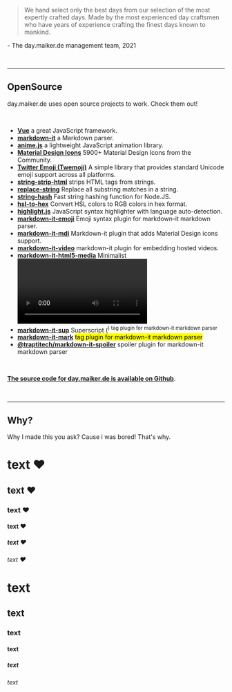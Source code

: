 > We hand select only the best days from our selection of the most expertly crafted days. Made by the most experienced day craftsmen who have years of experience crafting the finest days known to mankind.

\- The day.maiker.de management team, 2021

&nbsp;
***
## **OpenSource**

day.maiker.de uses open source projects to work. Check them out!

&nbsp;

- **[Vue](https://vuejs.org/)** a great JavaScript framework.
- **[markdown-it](https://github.com/markdown-it/markdown-it)** a Markdown parser.
- **[anime.js](https://animejs.com/)** a lightweight JavaScript animation library.
- **[Material Design Icons](https://materialdesignicons.com/)** 5900+ Material Design Icons from the Community.
- **[Twitter Emoji (Twemoji)](https://twemoji.twitter.com/)**  A simple library that provides standard Unicode emoji support across all platforms.
- **[string-strip-html](https://www.npmjs.com/package/string-strip-html)** strips HTML tags from strings. 
- **[replace-string](https://github.com/sindresorhus/replace-string)** Replace all substring matches in a string.
- **[string-hash](https://github.com/darkskyapp/string-hash)** Fast string hashing function for Node.JS.
- **[hsl-to-hex](https://github.com/davidmarkclements/hsl-to-hex)** Convert HSL colors to RGB colors in hex format.
- **[highlight.js](https://github.com/highlightjs/highlight.js)** JavaScript syntax highlighter with language auto-detection.
- **[markdown-it-emoji](https://github.com/markdown-it/markdown-it-emoji)** Emoji syntax plugin for markdown-it markdown parser.
- **[markdown-it-mdi](https://github.com/syarul/markdown-it-mdi#readme)** Markdown-it plugin that adds Material Design icons support.
- **[markdown-it-video](https://github.com/CenterForOpenScience/markdown-it-video)** markdown-it plugin for embedding hosted videos.
- **[markdown-it-html5-media](https://github.com/eloquence/markdown-it-html5-media)** Minimalist <video>/<audio> plugin for markdown-it, using image syntax.
- **[markdown-it-sup](https://github.com/markdown-it/markdown-it-sup)** Superscript (<sup>) tag plugin for markdown-it markdown parser
- **[markdown-it-mark](https://github.com/markdown-it/markdown-it-mark)** <mark> tag plugin for markdown-it markdown parser
- **[@traptitech/markdown-it-spoiler](https://github.com/traPtitech/markdown-it-spoiler)** spoiler plugin for markdown-it markdown parser

&nbsp;

**[The source code for day.maiker.de is available on Github](http://s.maiker.de/daygit)**.

&nbsp;
***
## **Why?**

Why I made this you ask? Cause i was bored! That's why.

# text ❤️
## text ❤️
### text ❤️
#### text ❤️
##### text ❤️
###### text ❤️
# text
## text️
### text
#### text
##### text
###### text